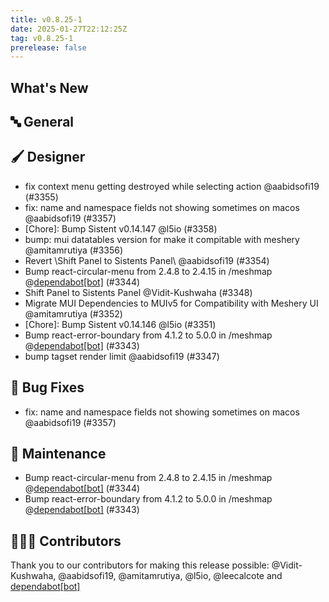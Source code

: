 ```yaml
---
title: v0.8.25-1
date: 2025-01-27T22:12:25Z
tag: v0.8.25-1
prerelease: false
---
```


## What's New
## 🔤 General
## 🖌️ Designer

- fix context menu getting destroyed while selecting action @aabidsofi19 (#3355)
- fix: name and namespace fields not showing sometimes on macos @aabidsofi19 (#3357)
- [Chore]: Bump Sistent v0.14.147 @l5io (#3358)
- bump: mui datatables version for make it compitable with meshery @amitamrutiya (#3356)
- Revert \Shift Panel to Sistents Panel\ @aabidsofi19 (#3354)
- Bump react-circular-menu from 2.4.8 to 2.4.15 in /meshmap @[dependabot[bot]](https://github.com/apps/dependabot) (#3344)
- Shift Panel to Sistents Panel @Vidit-Kushwaha (#3348)
- Migrate MUI Dependencies to MUIv5 for Compatibility with Meshery UI @amitamrutiya (#3352)
- [Chore]: Bump Sistent v0.14.146 @l5io (#3351)
- Bump react-error-boundary from 4.1.2 to 5.0.0 in /meshmap @[dependabot[bot]](https://github.com/apps/dependabot) (#3343)
- bump tagset render limit @aabidsofi19 (#3347)

## 🐛 Bug Fixes

- fix: name and namespace fields not showing sometimes on macos @aabidsofi19 (#3357)

## 🧰 Maintenance

- Bump react-circular-menu from 2.4.8 to 2.4.15 in /meshmap @[dependabot[bot]](https://github.com/apps/dependabot) (#3344)
- Bump react-error-boundary from 4.1.2 to 5.0.0 in /meshmap @[dependabot[bot]](https://github.com/apps/dependabot) (#3343)

## 👨🏽‍💻 Contributors

Thank you to our contributors for making this release possible:
@Vidit-Kushwaha, @aabidsofi19, @amitamrutiya, @l5io, @leecalcote and [dependabot[bot]](https://github.com/apps/dependabot)
